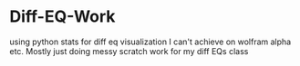 # Diff-EQ-Work
using python stats for diff eq visualization I can't achieve on wolfram alpha etc.
Mostly just doing messy scratch work for my diff EQs class
